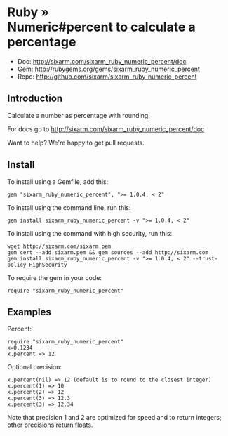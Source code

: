 # Ruby » <br> Numeric#percent to calculate a percentage

* Doc: <http://sixarm.com/sixarm_ruby_numeric_percent/doc>
* Gem: <http://rubygems.org/gems/sixarm_ruby_numeric_percent>
* Repo: <http://github.com/sixarm/sixarm_ruby_numeric_percent>
<!--HEADER-SHUT-->


## Introduction

Calculate a number as percentage with rounding.

For docs go to <http://sixarm.com/sixarm_ruby_numeric_percent/doc>

Want to help? We're happy to get pull requests.


<!--INSTALL-OPEN-->

## Install

To install using a Gemfile, add this:

    gem "sixarm_ruby_numeric_percent", ">= 1.0.4, < 2"

To install using the command line, run this:

    gem install sixarm_ruby_numeric_percent -v ">= 1.0.4, < 2"

To install using the command with high security, run this:

    wget http://sixarm.com/sixarm.pem
    gem cert --add sixarm.pem && gem sources --add http://sixarm.com
    gem install sixarm_ruby_numeric_percent -v ">= 1.0.4, < 2" --trust-policy HighSecurity

To require the gem in your code:

    require "sixarm_ruby_numeric_percent"

<!--INSTALL-SHUT-->


## Examples

Percent:

    require "sixarm_ruby_numeric_percent"
    x=0.1234
    x.percent => 12

Optional precision:

    x.percent(nil) => 12 (default is to round to the closest integer)
    x.percent(1) => 10
    x.percent(2) => 12
    x.percent(3) => 12.3
    x.percent(3) => 12.34

Note that precision 1 and 2 are optimized for speed and to return integers; 
other precisions return floats.
